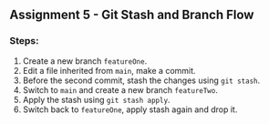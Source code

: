 ## Assignment 5 - Git Stash and Branch Flow

### Steps:
1. Create a new branch `featureOne`.
2. Edit a file inherited from `main`, make a commit.
3. Before the second commit, stash the changes using `git stash`.
4. Switch to `main` and create a new branch `featureTwo`.
5. Apply the stash using `git stash apply`.
6. Switch back to `featureOne`, apply stash again and drop it.
